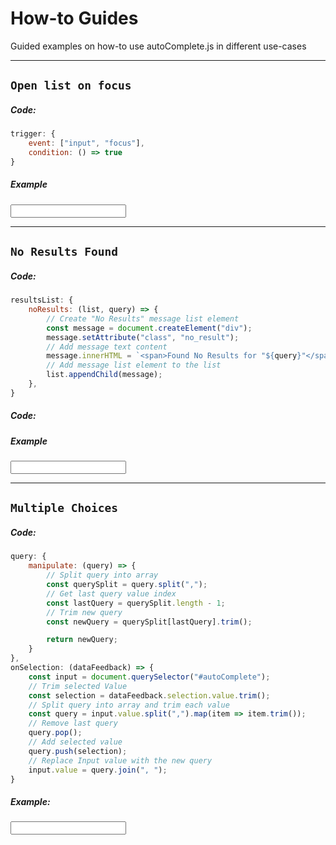 # How-to Guides
Guided examples on how-to use autoComplete.js in different use-cases

***

## `Open list on focus`

<!-- panels:start -->
<!-- div:left-panel -->

##### Code:

```js
trigger: {
    event: ["input", "focus"],
    condition: () => true
}
```

<!-- div:right-panel -->

##### Example

<input type="text" dir="ltr" spellcheck=false autocorrect="off" autocomplete="off" autocapitalize="off" id="autoComplete_01">

<!-- panels:end -->

***

## `No Results Found`

<!-- panels:start -->
<!-- div:left-panel -->

##### Code:

```js
resultsList: {
    noResults: (list, query) => {
        // Create "No Results" message list element
        const message = document.createElement("div");
        message.setAttribute("class", "no_result");
        // Add message text content
        message.innerHTML = `<span>Found No Results for "${query}"</span>`;
        // Add message list element to the list
        list.appendChild(message);
    },
}
```

##### Code:


<!-- div:right-panel -->

##### Example

<input type="text" dir="ltr" spellcheck=false autocorrect="off" autocomplete="off" autocapitalize="off" id="autoComplete_02">

<!-- panels:end -->

***

## `Multiple Choices`

<!-- panels:start -->
<!-- div:left-panel -->
##### Code:

```js
query: {
    manipulate: (query) => {
        // Split query into array
        const querySplit = query.split(",");
        // Get last query value index
        const lastQuery = querySplit.length - 1;
        // Trim new query
        const newQuery = querySplit[lastQuery].trim();

        return newQuery;
    }
},
onSelection: (dataFeedback) => {
    const input = document.querySelector("#autoComplete");
    // Trim selected Value
    const selection = dataFeedback.selection.value.trim();
    // Split query into array and trim each value
    const query = input.value.split(",").map(item => item.trim());
    // Remove last query
    query.pop();
    // Add selected value
    query.push(selection);
    // Replace Input value with the new query
    input.value = query.join(", ");
}
```

<!-- div:right-panel -->

##### Example:

<input type="text" dir="ltr" spellcheck=false autocorrect="off" autocomplete="off" autocapitalize="off" id="autoComplete_03">

<!-- panels:end -->

<script>
    const autoCompleteJS_01 = new autoComplete({
        selector: "#autoComplete_01",
        placeHolder: "Pizza, Burger, Sushi",
        data: {
            src: ["Pizza", "Burgers", "Sushi", "Coffee", "Soda", "Fresh Juice"]
        },
        trigger: {
            event: ["input", "focus"],
            condition: () => true
        },
        resultsList: {
            noResults: (list, query) => {
                // Create "No Results" message list element
                const message = document.createElement("div");
                message.setAttribute("class", "no_result");
                // Add message text content
                message.innerHTML = `<span>Found No Results for "${query}"</span>`;
                // Add message list element to the list
                list.appendChild(message);
            },
        },
        resultItem: {
            highlight: {
                render: true
            }
        }
    });

    const autoCompleteJS_02 = new autoComplete({
        selector: "#autoComplete_02",
        placeHolder: "Pizza, Burger, Sushi",
        data: {
            src: ["Pizza", "Burgers", "Sushi", "Coffee", "Soda", "Fresh Juice"]
        },
        resultsList: {
            noResults: (list, query) => {
                // Create "No Results" message list element
                const message = document.createElement("div");
                message.setAttribute("class", "no_result");
                // Add message text content
                message.innerHTML = `<span>Found No Results for "${query}"</span>`;
                // Add message list element to the list
                list.appendChild(message);
            },
        },
        resultItem: {
            highlight: {
                render: true
            }
        }
    });

    const autoCompleteJS_03 = new autoComplete({
        selector: "#autoComplete_03",
        placeHolder: "Pizza, Burger, Sushi",
        data: {
            src: ["Pizza", "Burgers", "Sushi", "Coffee", "Soda", "Fresh Juice"]
        },
        query: {
		    manipulate: (query) => {
                // Split query into array
                const querySplit = query.split(",");
                // Get last query value index
                const lastQuery = querySplit.length - 1;
                // Trim new query
                const newQuery = querySplit[lastQuery].trim();

                return newQuery;
            }
	    },
        resultsList: {
            noResults: (list, query) => {
                // Create "No Results" message list element
                const message = document.createElement("div");
                message.setAttribute("class", "no_result");
                // Add message text content
                message.innerHTML = `<span>Found No Results for "${query}"</span>`;
                // Add message list element to the list
                list.appendChild(message);
            },
        },
        resultItem: {
            highlight: {
                render: true
            }
        },
        onSelection: (dataFeedback) => {
            const input = document.querySelector("#autoComplete_03");
            // Trim selected Value
            const selection = dataFeedback.selection.value.trim();
            // Split query into array and trim each value
            const query = input.value.split(",").map(item => item.trim());
            // Remove last query
            query.pop();
            // Add selected value
            query.push(selection);
            // Replace Input value with the new query
            input.value = query.join(", ") + ", ";
	    }
    });
</script>